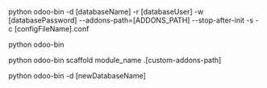 <!-- $ cli for creating a conf file and use it later (all this is from the root odoo folder btw) -->
python odoo-bin -d [databaseName] -r [databaseUser] -w [databasePassword] --addons-path=[ADDONS_PATH] --stop-after-init -s -c [configFileName].conf
<!-- $ once you created a config file simple use cli bellow to run odoo -->
python odoo-bin
<!-- $ cli for scaffolding a common module -->
python odoo-bin scaffold module_name .\[custom-addons-path]
<!-- $ cli for creating a new database, without -d to run all available database, choose from the ui -->
python odoo-bin -d [newDatabaseName]

<!--
  ? we can kill a odoo process directly with kill command but since we are using InstallScript from Yen to install
  ? our odoo instance on a ubuntu 20.04 server just use these instead sudo service odoo-server stop (location not matter)
  $ sudo service odoo-server start
  $ sudo service odoo-server stop
  $ sudo service odoo-server restart
-->